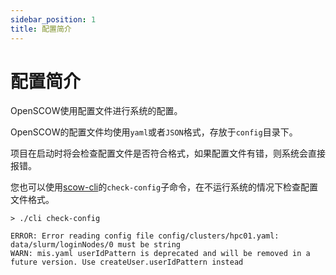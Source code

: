 ```yaml
---
sidebar_position: 1
title: 配置简介
---
```


# 配置简介

OpenSCOW使用配置文件进行系统的配置。

OpenSCOW的配置文件均使用`yaml`或者`JSON`格式，存放于`config`目录下。

项目在启动时将会检查配置文件是否符合格式，如果配置文件有错，则系统会直接报错。

您也可以使用[scow-cli](../install/scow-cli.md)的`check-config`子命令，在不运行系统的情况下检查配置文件格式。

```
> ./cli check-config 

ERROR: Error reading config file config/clusters/hpc01.yaml: data/slurm/loginNodes/0 must be string
WARN: mis.yaml userIdPattern is deprecated and will be removed in a future version. Use createUser.userIdPattern instead
```
